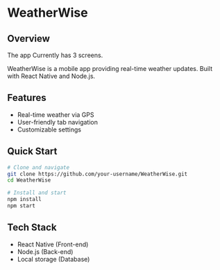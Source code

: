 # WeatherWise

## Overview

 The app Currently has 3 screens.
 
WeatherWise is a mobile app providing real-time weather updates. Built with React Native and Node.js.

## Features

- Real-time weather via GPS
- User-friendly tab navigation
- Customizable settings

## Quick Start

```bash
# Clone and navigate
git clone https://github.com/your-username/WeatherWise.git
cd WeatherWise

# Install and start
npm install
npm start
```

## Tech Stack

- React Native (Front-end)
- Node.js (Back-end)
- Local storage (Database)


